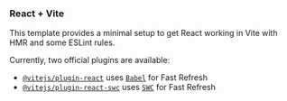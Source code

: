### React + Vite

This template provides a minimal setup to get React working in Vite with HMR and some ESLint rules.

Currently, two official plugins are available:

- [`@vitejs/plugin-react`](https://github.com/vitejs/vite-plugin-react/blob/main/packages/plugin-react/README.md) uses [`Babel`](https://babeljs.io/) for Fast Refresh
- [`@vitejs/plugin-react-swc`](https://github.com/vitejs/vite-plugin-react-swc) uses [`SWC`](https://swc.rs/) for Fast Refresh

